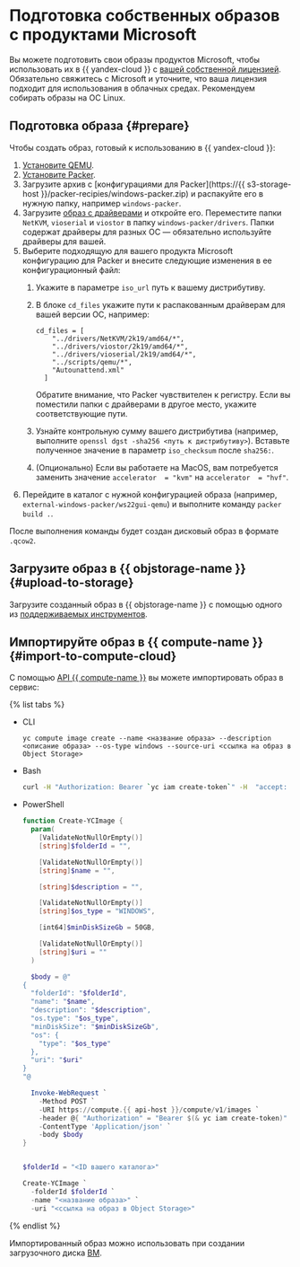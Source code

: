 # Подготовка собственных образов с продуктами Microsoft

Вы можете подготовить свои образы продуктов Microsoft, чтобы использовать их в {{ yandex-cloud }} с [вашей собственной лицензией](byol.md). Обязательно свяжитесь с Microsoft и уточните, что ваша лицензия подходит для использования в облачных средах. Рекомендуем собирать образы на ОС Linux.

## Подготовка образа {#prepare}

Чтобы создать образ, готовый к использованию в {{ yandex-cloud }}:

1. [Установите QEMU](https://www.qemu.org/download/).
1. [Установите Packer](../tutorials/infrastructure-management/packer-quickstart#install-packer).
1. Загрузите архив с [конфигурациями для Packer](https://{{ s3-storage-host }}/packer-recipies/windows-packer.zip) и распакуйте его в нужную папку, например `windows-packer`.
1. Загрузите [образ с драйверами](https://fedorapeople.org/groups/virt/virtio-win/direct-downloads/stable-virtio/virtio-win.iso) и откройте его. Переместите папки `NetKVM`, `vioserial` и `viostor` в папку `windows-packer/drivers`. Папки содержат драйверы для разных ОС — обязательно используйте драйверы для вашей.
1. Выберите подходящую для вашего продукта Microsoft конфигурацию для Packer и внесите следующие изменения в ее конфигурационный файл:
   1. Укажите в параметре `iso_url` путь к вашему дистрибутиву. 
   1. В блоке `cd_files` укажите пути к распакованным драйверам для вашей версии ОС, например:

      ```
      cd_files = [
          "../drivers/NetKVM/2k19/amd64/*",
          "../drivers/viostor/2k19/amd64/*",
          "../drivers/vioserial/2k19/amd64/*",
          "../scripts/qemu/*",
          "Autounattend.xml"
        ]
      ```

      Обратите внимание, что Packer чувствителен к регистру. Если вы поместили папки с драйверами в другое место, укажите соответствующие пути.
      
   1. Узнайте контрольную сумму вашего дистрибутива (например, выполните `openssl dgst -sha256 <путь к дистрибутиву>`). Вставьте полученное значение в параметр `iso_checksum` после `sha256:`.
   1. (Опционально) Если вы работаете на MacOS, вам потребуется заменить значение `accelerator  = "kvm"` на `accelerator  = "hvf"`.
1. Перейдите в каталог с нужной конфигурацией образа (например, `external-windows-packer/ws22gui-qemu`) и выполните команду `packer build .`. 

После выполнения команды будет создан дисковый образ в формате `.qcow2`.

## Загрузите образ в {{ objstorage-name }} {#upload-to-storage}

Загрузите созданный образ в {{ objstorage-name }} с помощью одного из [поддерживаемых инструментов](../storage/tools).

## Импортируйте образ в {{ compute-name }} {#import-to-compute-cloud}

С помощью [API {{ compute-name }}](../compute/api-ref/Image/create.md) вы можете импортировать образ в сервис:

{% list tabs %}

- CLI
  
  ```
  yc compute image create --name <название образа> --description <описание образа> --os-type windows --source-uri <ссылка на образ в Object Storage>
  ```

- Bash

  ```bash
  curl -H "Authorization: Bearer `yc iam create-token`" -H  "accept: application/json" -X POST https://compute.{{ api-host }}/compute/v1/images -d '{"folderId": "<ID вашего каталога>", "name": "<название образа>", "description": "<описание образа>", "os": {"type": "WINDOWS"}, "pooled": false, "uri": "<ссылка на образ в Object Storage>"}'
  ```

- PowerShell

  ```powershell
  function Create-YCImage {
    param(
      [ValidateNotNullOrEmpty()]
      [string]$folderId = "",

      [ValidateNotNullOrEmpty()]
      [string]$name = "",

      [string]$description = "",

      [ValidateNotNullOrEmpty()]
      [string]$os_type = "WINDOWS",

      [int64]$minDiskSizeGb = 50GB,

      [ValidateNotNullOrEmpty()]
      [string]$uri = ""
    )

    $body = @"
  {
    "folderId": "$folderId",
    "name": "$name",
    "description": "$description",
    "os.type": "$os_type",
    "minDiskSize": "$minDiskSizeGb",
    "os": {
      "type": "$os_type"
    },
    "uri": "$uri"
  }
  "@

    Invoke-WebRequest `
      -Method POST `
      -URI https://compute.{{ api-host }}/compute/v1/images `
      -header @{ "Authorization" = "Bearer $(& yc iam create-token)" } `
      -ContentType 'Application/json' `
      -body $body
  }


  $folderId = "<ID вашего каталога>"

  Create-YCImage `
    -folderId $folderId `
    -name "<название образа>" `
    -uri "<ссылка на образ в Object Storage>"

  ```

{% endlist %}

Импортированный образ можно использовать при создании загрузочного диска [ВМ](../glossary/vm.md).
